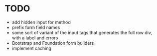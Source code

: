 # TODO

* add hidden input for method
* prefix form field names
* some sort of variant of the input tags that generates the full row div, with a label and errors
* Bootstrap and Foundation form builders
* implement caching
